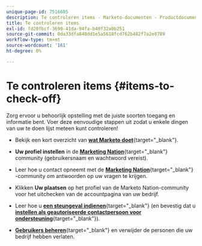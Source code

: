 ```yaml
---
unique-page-id: 7516605
description: Te controleren items - Marketo-documenten - Productdocumentatie
title: Te controleren items
exl-id: fd20fbcf-3690-41da-94fa-b40f32a0b251
source-git-commit: 0da33dfa840dd1e5a5618fcd762b482f7a2e0789
workflow-type: tm+mt
source-wordcount: '161'
ht-degree: 0%

---
```


# Te controleren items {#items-to-check-off}

Zorg ervoor u behoorlijk opstelling met de juiste soorten toegang en informatie bent. Voer deze eenvoudige stappen uit zodat u enkele dingen van uw te doen lijst meteen kunt controleren!

* Bekijk een kort overzicht van [**wat Marketo doet**](https://pages2.marketo.com/demoFull.html){target=&quot;_blank&quot;}.

* **Uw profiel instellen** in de [**Marketing Nation**](https://nation.marketo.com/){target=&quot;_blank&quot;} community (gebruikersnaam en wachtwoord vereist).

* Leer hoe u contact opneemt met de [**Marketing Nation**](https://nation.marketo.com/t5/About-Community/ct-p/about-community){target=&quot;_blank&quot;} -community om antwoorden op uw vragen te krijgen.

* Klikken **Uw plaatsen** op het profiel van de Marketo Nation-community voor het uitchecken van de accountpagina van uw bedrijf.

* Leer hoe u [**een steungeval indienen**](https://nation.marketo.com/t5/Knowledgebase/Submitting-a-Support-Case-to-Marketo-Support/ta-p/252201){target=&quot;_blank&quot;} (en bevestig dat u [**instellen als geautoriseerde contactpersoon voor ondersteuning**](https://nation.marketo.com/t5/Knowledgebase/Managing-Authorized-Support-Contacts/ta-p/254341){target=&quot;_blank&quot;}).

* [**Gebruikers beheren**](/help/marketo/product-docs/administration/users-and-roles/managing-marketo-users.md){target=&quot;_blank&quot;} en verwijder de personen die uw bedrijf hebben verlaten.
